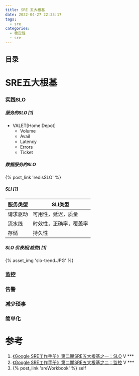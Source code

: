 ```yaml
---
title: SRE 五大根基
date: 2022-04-27 22:33:17 
tags: 
  - sre
categories:
  - 稳定性
  - sre
---
```


<p></p>
<!-- more -->

## 目录
<!-- toc -->

# SRE五大根基 
### 实践SLO  

##### 服务的SLO [1]
  - VALET[Home Depot]
    + Volume
    + Avail
    + Latency
    + Errors
    + Ticket

#####  数据服务的SLO
{% post_link 'redisSLO' %}

##### SLI [1]

| 服务类型 | SLI类型                |
| -------- | ---------------------- |
| 请求驱动 | 可用性，延迟，质量     |
| 流水线   | 时效性，正确率，覆盖率 |
| 存储     | 持久性                 |

##### SLO 仪表板[趋势] [1]
{% asset_img  'slo-trend.JPG'  %}

### 监控

### 告警

### 减少琐事

### 简单化


# 参考
1. [《Google SRE工作手册》第二期SRE五大根基之一：SLO](https://www.bilibili.com/video/BV1ZK41127WY/)  V ***
2. [《Google SRE工作手册》第二期SRE五大根基之二：监控](https://www.bilibili.com/video/BV1JY411o7AS/)  V *** 
3. {%  post_link 'sreWorkbook' %} self